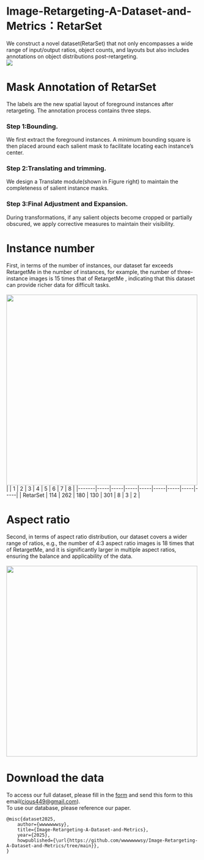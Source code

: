 # Image-Retargeting-A-Dataset-and-Metrics：RetarSet
We construct a novel dataset(RetarSet) that not only encompasses a wide range of input/output ratios, object counts, and layouts but also includes annotations on object distributions post-retargeting. <br> 
![](https://github.com/wwwwwwwsy/Image-Retargeting-A-Dataset-and-Metrics/blob/main/example.png)  <br>  
# Mask Annotation of RetarSet
The labels are the new spatial layout of foreground instances after retargeting. The annotation process contains three steps. <br> 
### Step 1:Bounding. 
We first extract the foreground instances. A minimum bounding square is then placed around each salient mask to facilitate locating each instance’s center.<br> 
### Step 2:Translating and trimming. 
We design a Translate module(shown in Figure right) to maintain the completeness of salient instance masks.<br>
### Step 3:Final Adjustment and Expansion. 
During transformations, if any salient objects become cropped or partially obscured, we apply corrective measures to maintain their visibility.<br>
# Instance number
First, in terms of the number of instances, our dataset far exceeds RetargetMe in the number of instances, for example, the number of three-instance images is 15 times that of RetargetMe , indicating that this dataset can provide richer data for difficult tasks.<br>  
<img src="https://github.com/wwwwwwwsy/Image-Retargeting-A-Dataset-and-Metrics/blob/main/instance_number.png" width="500" />
|       | 1   | 2   | 3   | 4   | 5   | 6   | 7   | 8   |
|-------|-----|-----|-----|-----|-----|-----|-----|-----|
| RetarSet  | 114 | 262 | 180 | 130 | 301 | 8   | 3   | 2   |
  <br>  
# Aspect ratio
Second, in terms of aspect ratio distribution, our dataset covers a wider range of ratios, e.g., the number of 4:3 aspect ratio images is 18 times that of RetargetMe, and it is significantly larger in multiple aspect ratios, ensuring the balance and applicability of the data. <br>  
<img src="https://github.com/wwwwwwwsy/Image-Retargeting-A-Dataset-and-Metrics/blob/main/aspect_ratio.png" width="500" /> <br>  
# Download the data
To access our full dataset, please fill in the [form](https://github.com/wwwwwwwsy/Image-Retargeting-A-Dataset-and-Metrics/blob/main/application.xlsx) and send this form to this email(cious449@gmail.com).<br>
To use our database, please reference our paper.<br> 
```
@misc{dataset2025,
    author={wwwwwwwsy},
    title={Image-Retargeting-A-Dataset-and-Metrics},
    year={2025},
    howpublished={\url{https://github.com/wwwwwwwsy/Image-Retargeting-A-Dataset-and-Metrics/tree/main}},
}
```
